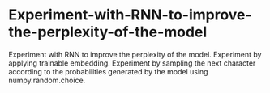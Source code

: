 # Experiment-with-RNN-to-improve-the-perplexity-of-the-model
Experiment with RNN to improve the perplexity of the model. Experiment by applying trainable embedding.  Experiment by sampling the next character according to the probabilities generated by the model using numpy.random.choice.
